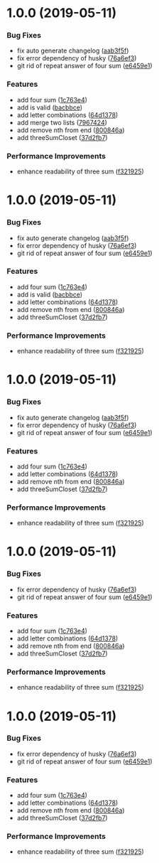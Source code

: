 # 1.0.0 (2019-05-11)


### Bug Fixes

* fix auto generate changelog ([aab3f5f](https://github.com/EdenCao/leetcode/commit/aab3f5f))
* fix error dependency of husky ([76a6ef3](https://github.com/EdenCao/leetcode/commit/76a6ef3))
* git rid of repeat answer of four sum ([e6459e1](https://github.com/EdenCao/leetcode/commit/e6459e1))


### Features

* add four sum ([1c763e4](https://github.com/EdenCao/leetcode/commit/1c763e4))
* add is valid ([bacbbce](https://github.com/EdenCao/leetcode/commit/bacbbce))
* add letter combinations ([64d1378](https://github.com/EdenCao/leetcode/commit/64d1378))
* add merge two lists ([7967424](https://github.com/EdenCao/leetcode/commit/7967424))
* add remove nth from end ([800846a](https://github.com/EdenCao/leetcode/commit/800846a))
* add threeSumCloset ([37d2fb7](https://github.com/EdenCao/leetcode/commit/37d2fb7))


### Performance Improvements

* enhance readability of three sum ([f321925](https://github.com/EdenCao/leetcode/commit/f321925))



# 1.0.0 (2019-05-11)


### Bug Fixes

* fix auto generate changelog ([aab3f5f](https://github.com/EdenCao/leetcode/commit/aab3f5f))
* fix error dependency of husky ([76a6ef3](https://github.com/EdenCao/leetcode/commit/76a6ef3))
* git rid of repeat answer of four sum ([e6459e1](https://github.com/EdenCao/leetcode/commit/e6459e1))


### Features

* add four sum ([1c763e4](https://github.com/EdenCao/leetcode/commit/1c763e4))
* add is valid ([bacbbce](https://github.com/EdenCao/leetcode/commit/bacbbce))
* add letter combinations ([64d1378](https://github.com/EdenCao/leetcode/commit/64d1378))
* add remove nth from end ([800846a](https://github.com/EdenCao/leetcode/commit/800846a))
* add threeSumCloset ([37d2fb7](https://github.com/EdenCao/leetcode/commit/37d2fb7))


### Performance Improvements

* enhance readability of three sum ([f321925](https://github.com/EdenCao/leetcode/commit/f321925))



# 1.0.0 (2019-05-11)


### Bug Fixes

* fix auto generate changelog ([aab3f5f](https://github.com/EdenCao/leetcode/commit/aab3f5f))
* fix error dependency of husky ([76a6ef3](https://github.com/EdenCao/leetcode/commit/76a6ef3))
* git rid of repeat answer of four sum ([e6459e1](https://github.com/EdenCao/leetcode/commit/e6459e1))


### Features

* add four sum ([1c763e4](https://github.com/EdenCao/leetcode/commit/1c763e4))
* add letter combinations ([64d1378](https://github.com/EdenCao/leetcode/commit/64d1378))
* add remove nth from end ([800846a](https://github.com/EdenCao/leetcode/commit/800846a))
* add threeSumCloset ([37d2fb7](https://github.com/EdenCao/leetcode/commit/37d2fb7))


### Performance Improvements

* enhance readability of three sum ([f321925](https://github.com/EdenCao/leetcode/commit/f321925))



# 1.0.0 (2019-05-11)


### Bug Fixes

* fix error dependency of husky ([76a6ef3](https://github.com/EdenCao/leetcode/commit/76a6ef3))
* git rid of repeat answer of four sum ([e6459e1](https://github.com/EdenCao/leetcode/commit/e6459e1))


### Features

* add four sum ([1c763e4](https://github.com/EdenCao/leetcode/commit/1c763e4))
* add letter combinations ([64d1378](https://github.com/EdenCao/leetcode/commit/64d1378))
* add remove nth from end ([800846a](https://github.com/EdenCao/leetcode/commit/800846a))
* add threeSumCloset ([37d2fb7](https://github.com/EdenCao/leetcode/commit/37d2fb7))


### Performance Improvements

* enhance readability of three sum ([f321925](https://github.com/EdenCao/leetcode/commit/f321925))



# 1.0.0 (2019-05-11)


### Bug Fixes

* fix error dependency of husky ([76a6ef3](https://github.com/EdenCao/leetcode/commit/76a6ef3))
* git rid of repeat answer of four sum ([e6459e1](https://github.com/EdenCao/leetcode/commit/e6459e1))


### Features

* add four sum ([1c763e4](https://github.com/EdenCao/leetcode/commit/1c763e4))
* add letter combinations ([64d1378](https://github.com/EdenCao/leetcode/commit/64d1378))
* add remove nth from end ([800846a](https://github.com/EdenCao/leetcode/commit/800846a))
* add threeSumCloset ([37d2fb7](https://github.com/EdenCao/leetcode/commit/37d2fb7))


### Performance Improvements

* enhance readability of three sum ([f321925](https://github.com/EdenCao/leetcode/commit/f321925))



